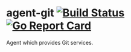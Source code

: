 # agent-git [![Build Status](https://travis-ci.org/crucibuild/agent-git.svg?branch=master)](https://travis-ci.org/crucibuild/agent-git) [![Go Report Card](https://goreportcard.com/badge/github.com/crucibuild/agent-git)](https://goreportcard.com/report/github.com/crucibuild/agent-git)

Agent which provides Git services.
